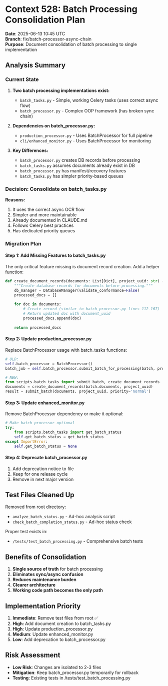 # Context 528: Batch Processing Consolidation Plan

**Date**: 2025-06-13 10:45 UTC  
**Branch**: fix/batch-processor-async-chain  
**Purpose**: Document consolidation of batch processing to single implementation

## Analysis Summary

### Current State
1. **Two batch processing implementations exist:**
   - `batch_tasks.py` - Simple, working Celery tasks (uses correct async flow)
   - `batch_processor.py` - Complex OOP framework (has broken sync chain)

2. **Dependencies on batch_processor.py:**
   - `production_processor.py` - Uses BatchProcessor for full pipeline
   - `cli/enhanced_monitor.py` - Uses BatchProcessor for monitoring

3. **Key Differences:**
   - `batch_processor.py` creates DB records before processing
   - `batch_tasks.py` assumes documents already exist in DB
   - `batch_processor.py` has manifest/recovery features
   - `batch_tasks.py` has simpler priority-based queues

### Decision: Consolidate on batch_tasks.py

**Reasons:**
1. It uses the correct async OCR flow
2. Simpler and more maintainable
3. Already documented in CLAUDE.md
4. Follows Celery best practices
5. Has dedicated priority queues

### Migration Plan

#### Step 1: Add Missing Features to batch_tasks.py
The only critical feature missing is document record creation. Add a helper function:

```python
def create_document_records(documents: List[Dict], project_uuid: str) -> List[Dict]:
    """Create database records for documents before processing."""
    db_manager = DatabaseManager(validate_conformance=False)
    processed_docs = []
    
    for doc in documents:
        # Create record (similar to batch_processor.py lines 112-167)
        # Return updated doc with document_uuid
        processed_docs.append(doc)
    
    return processed_docs
```

#### Step 2: Update production_processor.py
Replace BatchProcessor usage with batch_tasks functions:

```python
# OLD:
self.batch_processor = BatchProcessor()
batch_job = self.batch_processor.submit_batch_for_processing(batch, project_id)

# NEW:
from scripts.batch_tasks import submit_batch, create_document_records
documents = create_document_records(batch.documents, project_uuid)
result = submit_batch(documents, project_uuid, priority='normal')
```

#### Step 3: Update enhanced_monitor.py
Remove BatchProcessor dependency or make it optional:

```python
# Make batch processor optional
try:
    from scripts.batch_tasks import get_batch_status
    self.get_batch_status = get_batch_status
except ImportError:
    self.get_batch_status = None
```

#### Step 4: Deprecate batch_processor.py
1. Add deprecation notice to file
2. Keep for one release cycle
3. Remove in next major version

## Test Files Cleaned Up

Removed from root directory:
- `analyze_batch_status.py` - Ad-hoc analysis script
- `check_batch_completion_status.py` - Ad-hoc status check

Proper test exists in:
- `/tests/test_batch_processing.py` - Comprehensive batch tests

## Benefits of Consolidation

1. **Single source of truth** for batch processing
2. **Eliminates sync/async confusion** 
3. **Reduces maintenance burden**
4. **Clearer architecture**
5. **Working code path becomes the only path**

## Implementation Priority

1. **Immediate**: Remove test files from root ✅
2. **High**: Add document creation to batch_tasks.py
3. **High**: Update production_processor.py
4. **Medium**: Update enhanced_monitor.py
5. **Low**: Add deprecation to batch_processor.py

## Risk Assessment

- **Low Risk**: Changes are isolated to 2-3 files
- **Mitigation**: Keep batch_processor.py temporarily for rollback
- **Testing**: Existing tests in /tests/test_batch_processing.py